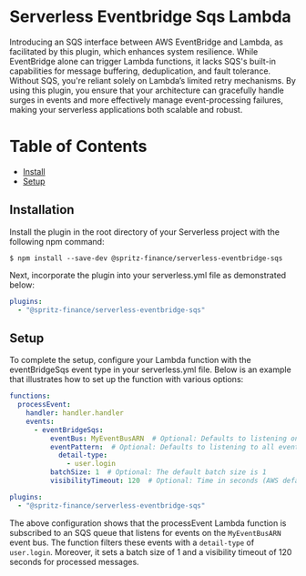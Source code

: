 # Serverless Eventbridge Sqs Lambda

Introducing an SQS interface between AWS EventBridge and Lambda, as facilitated by this plugin, which enhances system resilience. While EventBridge alone can trigger Lambda functions, it lacks SQS's built-in capabilities for message buffering, deduplication, and fault tolerance. Without SQS, you're reliant solely on Lambda’s limited retry mechanisms. By using this plugin, you ensure that your architecture can gracefully handle surges in events and more effectively manage event-processing failures, making your serverless applications both scalable and robust.

# Table of Contents

- [Install](#install)
- [Setup](#setup)

## Installation

Install the plugin in the root directory of your Serverless project with the following npm command:

`$ npm install --save-dev @spritz-finance/serverless-eventbridge-sqs`

Next, incorporate the plugin into your serverless.yml file as demonstrated below:

```yml
plugins:
  - "@spritz-finance/serverless-eventbridge-sqs"
```

## Setup

To complete the setup, configure your Lambda function with the eventBridgeSqs event type in your serverless.yml file. Below is an example that illustrates how to set up the function with various options:

```yml
functions:
  processEvent:
    handler: handler.handler
    events:
      - eventBridgeSqs:
          eventBus: MyEventBusARN  # Optional: Defaults to listening on the default event bus
          eventPattern:  # Optional: Defaults to listening to all events
            detail-type:
              - user.login
          batchSize: 1  # Optional: The default batch size is 1
          visibilityTimeout: 120  # Optional: Time in seconds (AWS default is 30 secs)

plugins:
  - "@spritz-finance/serverless-eventbridge-sqs"
```

The above configuration shows that the processEvent Lambda function is subscribed to an SQS queue that listens for events on the `MyEventBusARN` event bus. The function filters these events with a `detail-type` of `user.login`. Moreover, it sets a batch size of 1 and a visibility timeout of 120 seconds for processed messages.